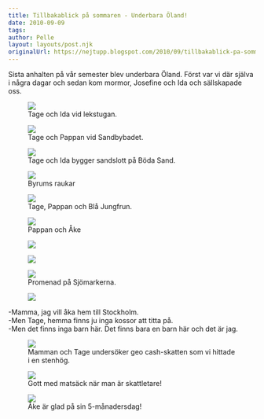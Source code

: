 ```yaml
---
title: Tillbakablick på sommaren - Underbara Öland!
date: 2010-09-09
tags: 	
author: Pelle
layout: layouts/post.njk
originalUrl: https://nejtupp.blogspot.com/2010/09/tillbakablick-pa-sommaren-underbara.html
---
```


Sista anhalten på vår semester blev underbara Öland. Först var vi där  själva i några dagar och sedan kom mormor, Josefine och Ida och sällskapade oss.

<figure>
	<img src="../../../img/2010/09/Kring stugan på Öland-_MG_4116.jpg">
	<figcaption>Tage och Ida vid lekstugan.</figcaption>
</figure>

<figure>
	<img src="../../../img/2010/09/Bad vid Sandbybadet-_MG_4087.jpg">
	<figcaption>Tage och Pappan vid Sandbybadet.</figcaption>
</figure>

<figure>
	<img src="../../../img/2010/09/Bad på Böda Sand-_MG_4137.jpg">
	<figcaption>Tage och Ida bygger sandslott på Böda Sand.</figcaption>
</figure>

<figure>
	<img src="../../../img/2010/09/Vid raukarna i Byrum-_MG_4029.jpg">
	<figcaption>Byrums raukar</figcaption>
</figure>

<figure>
	<img src="../../../img/2010/09/Vid raukarna i Byrum-_MG_3989.jpg">
	<figcaption>Tage, Pappan och Blå Jungfrun.</figcaption>
</figure>

<figure>
	<img src="../../../img/2010/09/Vid raukarna i Byrum-_MG_4051.jpg">
	<figcaption>Pappan och Åke</figcaption>
</figure>

<figure>
	<img src="../../../img/2010/09/Vid raukarna i Byrum-_MG_4041.jpg">
</figure>

<figure>
	<img src="../../../img/2010/09/Vid raukarna i Byrum-_MG_3999.jpg">
</figure>

<figure>
	<img src="../../../img/2010/09/Promenad på Sjömarkerna-_MG_3962.jpg">
	<figcaption>Promenad på Sjömarkerna.</figcaption>
</figure>

<figure>
	<img src="../../../img/2010/09/Promenad på Sjömarkerna-_MG_3911.jpg">
</figure>

-Mamma, jag vill åka hem till Stockholm.<br>
-Men Tage, hemma finns ju inga kossor att titta på.<br>
-Men det finns inga barn här. Det finns bara en barn här och det är jag.<br>


<figure>
	<img src="../../../img/2010/09/Promenad på Sjömarkerna-_MG_3955.jpg">
	<figcaption>Mamman och Tage undersöker geo cash-skatten som vi hittade i en stenhög.</figcaption>
</figure>

<figure>
	<img src="../../../img/2010/09/Promenad på Sjömarkerna-_MG_3941.jpg">
	<figcaption>Gott med matsäck när man är skattletare!</figcaption>
</figure>

<figure>
	<img src="../../../img/2010/09/Kring stugan på Öland-_MG_4061.jpg">
	<figcaption>Åke är glad på sin 5-månadersdag!</figcaption>
</figure>
